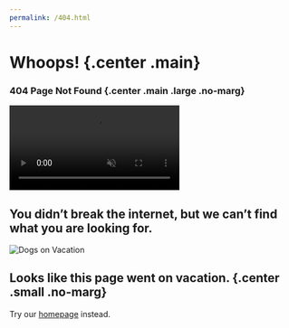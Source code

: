 ```yaml
---
permalink: /404.html
---
```

Whoops! {.center .main}
=======

### 404 Page Not Found {.center .main .large .no-marg}

<div class="bound">
    <video class="e404_img" autoplay="" muted="" playsinline="" src="https://static-mh.content.disney.io/matterhorn/assets/errors/e404_main_video-eac5362f8f95.mp4" type="video/mp4"></video>
    <h2 class="e404_message">You didn’t break the internet, but we can’t find what you are looking for.</h2>
  </div>

![Dogs on Vacation](https://media.coschedule.com/uploads/vacation-1.gif)

Looks like this page went on vacation. {.center .small .no-marg}
--------------------------------------

Try our [homepage](/) instead.